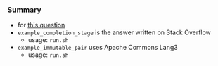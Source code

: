 
### Summary

* for [this question](https://stackoverflow.com/questions/64935936)
* `example_completion_stage` is the answer written on Stack Overflow
    - usage: `run.sh`
* `example_immutable_pair` uses Apache Commons Lang3
    - usage: `run.sh`
